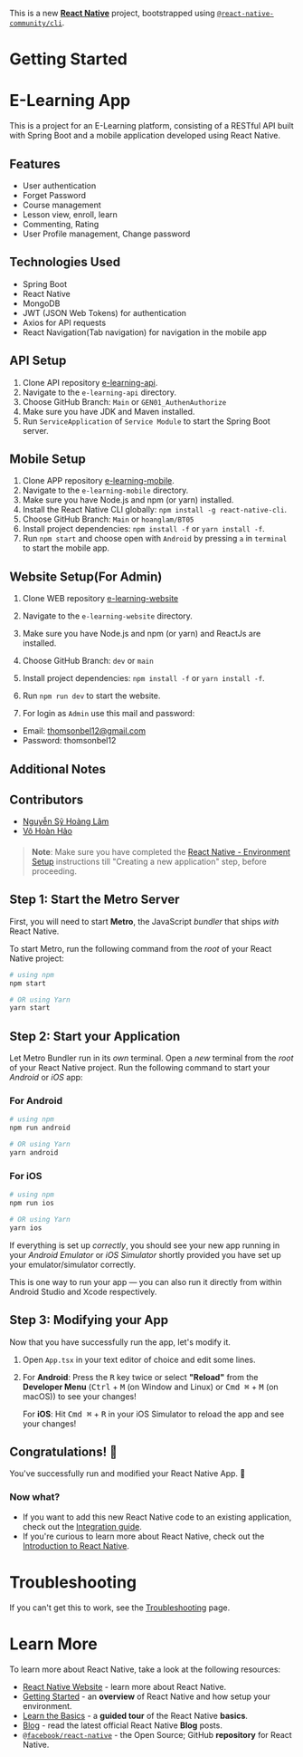 This is a new [**React Native**](https://reactnative.dev) project, bootstrapped using [`@react-native-community/cli`](https://github.com/react-native-community/cli).

# Getting Started

# E-Learning App

This is a project for an E-Learning platform, consisting of a RESTful API built with Spring Boot and a mobile application developed using React Native.

## Features

- User authentication
- Forget Password
- Course management
- Lesson view, enroll, learn
- Commenting, Rating
- User Profile management, Change password

## Technologies Used

- Spring Boot
- React Native
- MongoDB
- JWT (JSON Web Tokens) for authentication
- Axios for API requests
- React Navigation(Tab navigation) for navigation in the mobile app

## API Setup

1. Clone API repository [e-learning-api][1].
2. Navigate to the `e-learning-api` directory.
3. Choose GitHub Branch: `Main` or `GEN01_AuthenAuthorize`
4. Make sure you have JDK and Maven installed.
5. Run `ServiceApplication` of `Service Module` to start the Spring Boot server.

## Mobile Setup

1. Clone APP repository [e-learning-mobile][2].
2. Navigate to the `e-learning-mobile` directory.
3. Make sure you have Node.js and npm (or yarn) installed.
4. Install the React Native CLI globally: `npm install -g react-native-cli`.
5. Choose GitHub Branch: `Main` or `hoanglam/BT05`
6. Install project dependencies: `npm install -f` or `yarn install -f`.
7. Run `npm start` and choose open with `Android` by pressing `a` in `terminal` to start the mobile app.

## Website Setup(For Admin)

1. Clone WEB repository [e-learning-website][3]
2. Navigate to the `e-learning-website` directory.
3. Make sure you have Node.js and npm (or yarn) and ReactJs are installed.
4. Choose GitHub Branch: `dev` or `main`
5. Install project dependencies: `npm install -f` or `yarn install -f`.
6. Run `npm run dev` to start the website.

7. For login as `Admin` use this mail and password:
- Email: thomsonbel12@gmail.com
- Password: thomsonbel12

## Additional Notes

[1]: https://github.com/e-learning-team/e-learning-api         "e-learning-api"
[2]: https://github.com/e-learning-team/e-learning-mobile      "e-learning-mobile"
[3]: https://github.com/e-learning-team/e-learning-website     "e-learning-website"

## Contributors

- [Nguyễn Sỹ Hoàng Lâm](https://github.com/thomsonbel12)
- [Võ Hoàn Hảo](https://github.com/CunoVox)


####




>**Note**: Make sure you have completed the [React Native - Environment Setup](https://reactnative.dev/docs/environment-setup) instructions till "Creating a new application" step, before proceeding.

## Step 1: Start the Metro Server

First, you will need to start **Metro**, the JavaScript _bundler_ that ships _with_ React Native.

To start Metro, run the following command from the _root_ of your React Native project:

```bash
# using npm
npm start

# OR using Yarn
yarn start
```

## Step 2: Start your Application

Let Metro Bundler run in its _own_ terminal. Open a _new_ terminal from the _root_ of your React Native project. Run the following command to start your _Android_ or _iOS_ app:

### For Android

```bash
# using npm
npm run android

# OR using Yarn
yarn android
```

### For iOS

```bash
# using npm
npm run ios

# OR using Yarn
yarn ios
```

If everything is set up _correctly_, you should see your new app running in your _Android Emulator_ or _iOS Simulator_ shortly provided you have set up your emulator/simulator correctly.

This is one way to run your app — you can also run it directly from within Android Studio and Xcode respectively.

## Step 3: Modifying your App

Now that you have successfully run the app, let's modify it.

1. Open `App.tsx` in your text editor of choice and edit some lines.
2. For **Android**: Press the <kbd>R</kbd> key twice or select **"Reload"** from the **Developer Menu** (<kbd>Ctrl</kbd> + <kbd>M</kbd> (on Window and Linux) or <kbd>Cmd ⌘</kbd> + <kbd>M</kbd> (on macOS)) to see your changes!

   For **iOS**: Hit <kbd>Cmd ⌘</kbd> + <kbd>R</kbd> in your iOS Simulator to reload the app and see your changes!

## Congratulations! :tada:

You've successfully run and modified your React Native App. :partying_face:

### Now what?

- If you want to add this new React Native code to an existing application, check out the [Integration guide](https://reactnative.dev/docs/integration-with-existing-apps).
- If you're curious to learn more about React Native, check out the [Introduction to React Native](https://reactnative.dev/docs/getting-started).

# Troubleshooting

If you can't get this to work, see the [Troubleshooting](https://reactnative.dev/docs/troubleshooting) page.

# Learn More

To learn more about React Native, take a look at the following resources:

- [React Native Website](https://reactnative.dev) - learn more about React Native.
- [Getting Started](https://reactnative.dev/docs/environment-setup) - an **overview** of React Native and how setup your environment.
- [Learn the Basics](https://reactnative.dev/docs/getting-started) - a **guided tour** of the React Native **basics**.
- [Blog](https://reactnative.dev/blog) - read the latest official React Native **Blog** posts.
- [`@facebook/react-native`](https://github.com/facebook/react-native) - the Open Source; GitHub **repository** for React Native.
